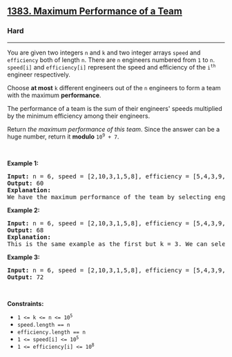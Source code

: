 <h2><a href="https://leetcode.com/problems/maximum-performance-of-a-team/">1383. Maximum Performance of a Team</a></h2><h3>Hard</h3><hr><div><p>You are given two integers <code>n</code> and <code>k</code> and two integer arrays <code>speed</code> and <code>efficiency</code> both of length <code>n</code>. There are <code>n</code> engineers numbered from <code>1</code> to <code>n</code>. <code>speed[i]</code> and <code>efficiency[i]</code> represent the speed and efficiency of the <code>i<sup>th</sup></code> engineer respectively.</p>

<p>Choose <strong fr-fix-stroke="true">at most</strong> <code>k</code> different engineers out of the <code>n</code> engineers to form a team with the maximum <strong fr-fix-stroke="true">performance</strong>.</p>

<p>The performance of a team is the sum of their engineers' speeds multiplied by the minimum efficiency among their engineers.</p>

<p>Return <em>the maximum performance of this team</em>. Since the answer can be a huge number, return it <strong fr-fix-stroke="true">modulo</strong> <code>10<sup>9</sup> + 7</code>.</p>

<p>&nbsp;</p>
<p><strong fr-fix-stroke="true">Example 1:</strong></p>

<pre><strong fr-fix-stroke="true">Input:</strong> n = 6, speed = [2,10,3,1,5,8], efficiency = [5,4,3,9,7,2], k = 2
<strong fr-fix-stroke="true">Output:</strong> 60
<strong fr-fix-stroke="true">Explanation:</strong> 
We have the maximum performance of the team by selecting engineer 2 (with speed=10 and efficiency=4) and engineer 5 (with speed=5 and efficiency=7). That is, performance = (10 + 5) * min(4, 7) = 60.
</pre>

<p><strong fr-fix-stroke="true">Example 2:</strong></p>

<pre><strong fr-fix-stroke="true">Input:</strong> n = 6, speed = [2,10,3,1,5,8], efficiency = [5,4,3,9,7,2], k = 3
<strong fr-fix-stroke="true">Output:</strong> 68
<strong fr-fix-stroke="true">Explanation:
</strong>This is the same example as the first but k = 3. We can select engineer 1, engineer 2 and engineer 5 to get the maximum performance of the team. That is, performance = (2 + 10 + 5) * min(5, 4, 7) = 68.
</pre>

<p><strong fr-fix-stroke="true">Example 3:</strong></p>

<pre><strong fr-fix-stroke="true">Input:</strong> n = 6, speed = [2,10,3,1,5,8], efficiency = [5,4,3,9,7,2], k = 4
<strong fr-fix-stroke="true">Output:</strong> 72
</pre>

<p>&nbsp;</p>
<p><strong fr-fix-stroke="true">Constraints:</strong></p>

<ul>
	<li><code>1 &lt;= k &lt;= n &lt;= 10<sup>5</sup></code></li>
	<li><code>speed.length == n</code></li>
	<li><code>efficiency.length == n</code></li>
	<li><code>1 &lt;= speed[i] &lt;= 10<sup>5</sup></code></li>
	<li><code>1 &lt;= efficiency[i] &lt;= 10<sup>8</sup></code></li>
</ul>
</div>
